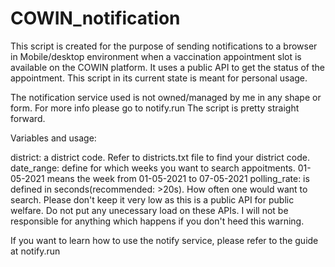 # COWIN_notification


This script is created for the purpose of sending notifications to a browser in Mobile/desktop environment when a vaccination appointment slot is available on the COWIN platform.
It uses a public API to get the status of the appointment. This script in its current state is meant for personal usage.

The notification service used is not owned/managed by me in any shape or form. For more info please go to notify.run
The script is pretty straight forward. 

Variables and usage:

district: a district code. Refer to districts.txt file to find your district code.
date_range: define for which weeks you want to search appoitments. 01-05-2021 means the week from 01-05-2021 to 07-05-2021
polling_rate: is defined in seconds(recommended: >20s). How often one would want to search. Please don't keep it very low as this is a public API for public welfare. Do not put any unecessary load on these APIs. I will not be responsible for anything which happens if you don't heed this warning. 



If you want to learn how to use the notify service, please refer to the guide at notify.run
